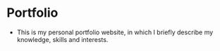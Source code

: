 # Portfolio
- This is my personal portfolio website, in which I briefly describe my knowledge, skills and interests.
